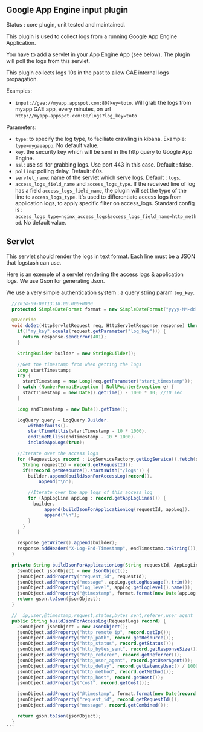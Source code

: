 Google App Engine input plugin
---

Status : core plugin, unit tested and maintained.

This plugin is used to collect logs from a running Google App Engine Application.

You have to add a servlet in your App Engine App (see below). The plugin will poll the logs from this servlet.

This plugin collects logs 10s in the past to allow GAE internal logs propagation.

Examples:

* ``input://gae://myapp.appspot.com:80?key=toto``. Will grab the logs from myapp GAE app, every minutes, on url ``http://myapp.appspot.com:80/logs?log_key=toto``

Parameters:

* ``type``: to specify the log type, to faciliate crawling in kibana. Example: ``type=mygaeappp``. No default value.
* ``key``. the security key which will be sent in the http query to Google App Engine.
* ``ssl``: use ssl for grabbing logs. Use port 443 in this case. Default : false.
* ``polling``: polling delay. Default: 60s.
* ``servlet_name``: name of the servlet which serve logs. Default : ``logs``.
* ``access_logs_field_name`` and ``access_logs_type``. If the received line of log has a field ``access_logs_field_name``, the plugin will set the type of the line to ``access_logs_type``. It's used to differentiate access logs from application logs, to apply specific filter on access_logs. Standard config is : ``access_logs_type=nginx_access_logs&access_logs_field_name=http_method``. No default value.

Servlet
---

This servlet should render the logs in text format.
Each line must be a JSON that logstash can use.

Here is an exemple of a servlet rendering the access logs & application logs.
We use Gson for generating Json.

We use a very simple authentication system : a query string param ``log_key``.


````java
  //2014-09-09T13:18:00.000+0000
  protected SimpleDateFormat format = new SimpleDateFormat("yyyy-MM-dd'T'HH:mm:ss.SSSZ");

  @Override
  void doGet(HttpServletRequest req, HttpServletResponse response) throws ServletException, IOException {
    if(!"my_key".equals(request.getParameter("log_key"))) {
      return response.sendError(401);
    }

    StringBuilder builder = new StringBuilder();

    //Get the timestamp from when getting the logs
    Long startTimestamp;
    try {
      startTimestamp = new Long(req.getParameter("start_timestamp"));
    } catch (NumberFormatException | NullPointerException e) {
      startTimestamp = new Date().getTime() - 1000 * 10; //10 sec
    }

    Long endTimestamp = new Date().getTime();

    LogQuery query = LogQuery.Builder.
        withDefaults().
        startTimeMillis(startTimestamp - 10 * 1000).
        endTimeMillis(endTimestamp - 10 * 1000).
        includeAppLogs(true);

    //Iterate over the access logs
    for (RequestLogs record : LogServiceFactory.getLogService().fetch(query)) {
      String requestId = record.getRequestId();
      if(!record.getResource().startsWith("/logs")) {
        builder.append(buildJsonForAccessLog(record)).
            append("\n");

        //Iterate over the app logs of this access log
        for (AppLogLine appLog : record.getAppLogLines()) {
          builder.
              append(buildJsonForApplicationLog(requestId, appLog)).
              append("\n");
        }
      }
    }

    response.getWriter().append(builder);
    response.addHeader("X-Log-End-Timestamp", endTimestamp.toString());
  }

  private String buildJsonForApplicationLog(String requestId, AppLogLine appLog) {
    JsonObject jsonObject = new JsonObject();
    jsonObject.addProperty("request_id", requestId);
    jsonObject.addProperty("message", appLog.getLogMessage().trim());
    jsonObject.addProperty("log_level", appLog.getLogLevel().name());
    jsonObject.addProperty("@timestamp", format.format(new Date(appLog.getTimeUsec() / 1000)));
    return gson.toJson(jsonObject);
  }

  //  ip,user,@timestamp,request,status,bytes_sent,referer,user_agent
  public String buildJsonForAccessLog(RequestLogs record) {
    JsonObject jsonObject = new JsonObject();
    jsonObject.addProperty("http_remote_ip", record.getIp());
    jsonObject.addProperty("http_path", record.getResource());
    jsonObject.addProperty("http_status", record.getStatus());
    jsonObject.addProperty("http_bytes_sent", record.getResponseSize());
    jsonObject.addProperty("http_referer", record.getReferrer());
    jsonObject.addProperty("http_user_agent", record.getUserAgent());
    jsonObject.addProperty("http_delay", record.getLatencyUsec() / 1000);
    jsonObject.addProperty("http_method", record.getMethod());
    jsonObject.addProperty("http_host", record.getHost());
    jsonObject.addProperty("cost", record.getCost());

    jsonObject.addProperty("@timestamp", format.format(new Date(record.getStartTimeUsec() / 1000)));
    jsonObject.addProperty("request_id", record.getRequestId());
    jsonObject.addProperty("message", record.getCombined());

    return gson.toJson(jsonObject);
  }
```

